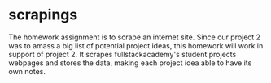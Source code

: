 # scrapings

The homework assignment is to scrape an internet site. Since our project 2 was to amass a big list of potential project ideas, this homework will work in support of project 2. It scrapes fullstackacademy's student projects webpages and stores the data, making each project idea able to have its own notes.